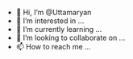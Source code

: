 - 👋 Hi, I’m @Uttamaryan
- 👀 I’m interested in ...
- 🌱 I’m currently learning ...
- 💞️ I’m looking to collaborate on ...
- 📫 How to reach me ...

<!---
Uttamaryan/Uttamaryan is a ✨ special ✨ repository because its `README.md` (this file) appears on your GitHub profile.
You can click the Preview link to take a look at your changes.
--->
